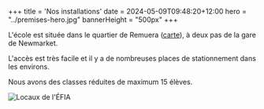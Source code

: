 +++
title = 'Nos installations'
date = 2024-05-09T09:48:20+12:00
hero = "../premises-hero.jpg"
bannerHeight = "500px"
+++

L'école est située dans le quartier de Remuera ([carte](https://maps.app.goo.gl/iRTgtRV3pyQCjkkE7)), à deux pas de la gare de Newmarket.

L'accès est très facile et il y a de nombreuses places de stationnement dans les environs.

Nous avons des classes réduites de maximum 15 élèves.

![Locaux de l'ÉFIA](../premises.jpg "Locaux de l'ÉFIA")
